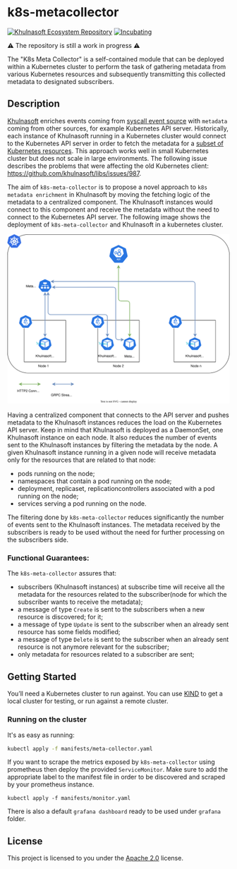 # k8s-metacollector

[![Khulnasoft Ecosystem Repository](https://github.com/khulnasoft/evolution/blob/main/repos/badges/khulnasoft-ecosystem-blue.svg)](https://github.com/khulnasoft/evolution/blob/main/REPOSITORIES.md#ecosystem-scope) [![Incubating](https://img.shields.io/badge/status-incubating-orange?style=for-the-badge)](https://github.com/khulnasoft/evolution/blob/main/REPOSITORIES.md#incubating)

⚠️ The repository is still a work in progress ⚠️

The "K8s Meta Collector" is a self-contained module that can be deployed within a Kubernetes cluster to perform the task
of gathering metadata from various Kubernetes resources and subsequently transmitting this collected metadata to
designated subscribers.

## Description

[Khulnasoft](https://github.com/khulnasoft/khulnasoft) enriches events coming from [syscall event source](https://khulnasoft.com/docs/event-sources/) with `metadata` 
coming from other sources, for example Kubernetes API server. Historically, each instance of Khulnasoft running in a 
Kubernetes cluster would connect to the Kubernetes API server in order to fetch the metadata for a [subset of 
Kubernetes resources](https://khulnasoft.com/docs/reference/rules/supported-fields/#field-class-k8s). This approach works 
well in small Kubernetes cluster but does not scale in large environments. The following issue describes the 
problems that were affecting the old Kubernetes client: https://github.com/khulnasoft/libs/issues/987.

The aim of `k8s-meta-collector` is to propose a novel approach to `k8s metadata enrichment` in Khulnasoft by moving 
the fetching logic of the metadata to a centralized component. The Khulnasoft instances would connect to this component 
and receive the metadata without the need to connect to the Kubernetes API server.
The following image shows the  deployment of `k8s-meta-collector` and Khulnasoft in a kubernetes cluster.

![image](docs/images/meta-collector-in-cluster.svg "Deployment inside a Kubernetes cluster")

Having a centralized component that connects to the API server and pushes metadata to the Khulnasoft instances reduces the 
load on the Kubernetes API server. Keep in mind that Khulnasoft is deployed as a DaemonSet, one Khulnasoft instance on each node.
It also reduces the number of events sent to the Khulnasoft instances by filtering the metadata by the node. A given 
Khulnasoft instance running in a given node will receive metadata only for the resources that are related to that node:
* pods running on the node;
* namespaces that contain a pod running on the node;
* deployment, replicaset, replicationcontrollers associated with a pod running on the node;
* services serving a pod running on the node.

The filtering done by `k8s-meta-collector` reduces significantly the number of events sent to the Khulnasoft instances. 
The metadata received by the subscribers is ready to be used without the need for further processing on the 
subscribers side.



### Functional Guarantees:
The `k8s-meta-collector` assures that:
* subscribers (Khulnasoft instances) at subscribe time will receive all the metadata for the resources related to the 
  subscriber(node for which the subscriber wants to receive the metadata);
* a message of type `Create` is sent to the subscribers when a new resource is discovered;
  for it;
* a message of type `Update` is sent to the subscriber when an already sent resource has some fields modified;
* a message of type `Delete` is sent to the subscriber when an already sent resource is not anymore relevant for the 
  subscriber;
* only metadata for resources related to a subscriber are sent;

## Getting Started

You’ll need a Kubernetes cluster to run against. You can use [KIND](https://sigs.k8s.io/kind) to get a local cluster for
testing, or run against a remote cluster.

### Running on the cluster

It's as easy as running:

```sh
kubectl apply -f manifests/meta-collector.yaml
```

If you want to scrape the metrics exposed by `k8s-meta-collector` using prometheus then deploy the provided
`ServiceMonitor`. Make sure to add the appropriate label to the manifest file in order to be discovered and scraped by
your prometheus instance.
```shell
kubectl apply -f manifests/monitor.yaml
```
There is also a default `grafana dashboard` ready to be used under `grafana` folder.

## License

This project is licensed to you under the [Apache 2.0](https://github.com/khulnasoft/k8s-metacollector/blob/main/LICENSE) license.

